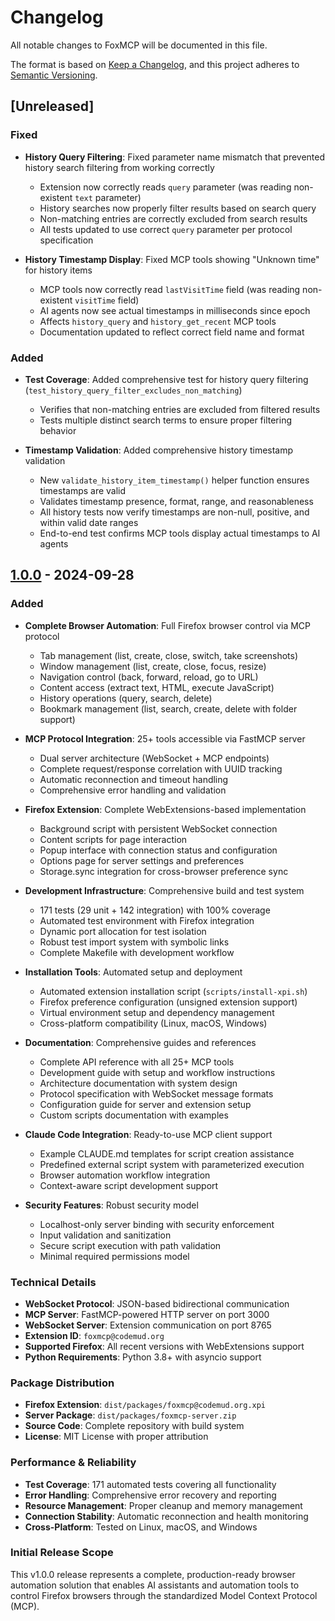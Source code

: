 # Changelog

All notable changes to FoxMCP will be documented in this file.

The format is based on [Keep a Changelog](https://keepachangelog.com/en/1.0.0/),
and this project adheres to [Semantic Versioning](https://semver.org/spec/v2.0.0.html).

## [Unreleased]

### Fixed
- **History Query Filtering**: Fixed parameter name mismatch that prevented history search filtering from working correctly
  - Extension now correctly reads `query` parameter (was reading non-existent `text` parameter)
  - History searches now properly filter results based on search query
  - Non-matching entries are correctly excluded from search results
  - All tests updated to use correct `query` parameter per protocol specification

- **History Timestamp Display**: Fixed MCP tools showing "Unknown time" for history items
  - MCP tools now correctly read `lastVisitTime` field (was reading non-existent `visitTime` field)
  - AI agents now see actual timestamps in milliseconds since epoch
  - Affects `history_query` and `history_get_recent` MCP tools
  - Documentation updated to reflect correct field name and format

### Added
- **Test Coverage**: Added comprehensive test for history query filtering (`test_history_query_filter_excludes_non_matching`)
  - Verifies that non-matching entries are excluded from filtered results
  - Tests multiple distinct search terms to ensure proper filtering behavior

- **Timestamp Validation**: Added comprehensive history timestamp validation
  - New `validate_history_item_timestamp()` helper function ensures timestamps are valid
  - Validates timestamp presence, format, range, and reasonableness
  - All history tests now verify timestamps are non-null, positive, and within valid date ranges
  - End-to-end test confirms MCP tools display actual timestamps to AI agents

## [1.0.0] - 2024-09-28

### Added
- **Complete Browser Automation**: Full Firefox browser control via MCP protocol
  - Tab management (list, create, close, switch, take screenshots)
  - Window management (list, create, close, focus, resize)
  - Navigation control (back, forward, reload, go to URL)
  - Content access (extract text, HTML, execute JavaScript)
  - History operations (query, search, delete)
  - Bookmark management (list, search, create, delete with folder support)

- **MCP Protocol Integration**: 25+ tools accessible via FastMCP server
  - Dual server architecture (WebSocket + MCP endpoints)
  - Complete request/response correlation with UUID tracking
  - Automatic reconnection and timeout handling
  - Comprehensive error handling and validation

- **Firefox Extension**: Complete WebExtensions-based implementation
  - Background script with persistent WebSocket connection
  - Content scripts for page interaction
  - Popup interface with connection status and configuration
  - Options page for server settings and preferences
  - Storage.sync integration for cross-browser preference sync

- **Development Infrastructure**: Comprehensive build and test system
  - 171 tests (29 unit + 142 integration) with 100% coverage
  - Automated test environment with Firefox integration
  - Dynamic port allocation for test isolation
  - Robust test import system with symbolic links
  - Complete Makefile with development workflow

- **Installation Tools**: Automated setup and deployment
  - Automated extension installation script (`scripts/install-xpi.sh`)
  - Firefox preference configuration (unsigned extension support)
  - Virtual environment setup and dependency management
  - Cross-platform compatibility (Linux, macOS, Windows)

- **Documentation**: Comprehensive guides and references
  - Complete API reference with all 25+ MCP tools
  - Development guide with setup and workflow instructions
  - Architecture documentation with system design
  - Protocol specification with WebSocket message formats
  - Configuration guide for server and extension setup
  - Custom scripts documentation with examples

- **Claude Code Integration**: Ready-to-use MCP client support
  - Example CLAUDE.md templates for script creation assistance
  - Predefined external script system with parameterized execution
  - Browser automation workflow integration
  - Context-aware script development support

- **Security Features**: Robust security model
  - Localhost-only server binding with security enforcement
  - Input validation and sanitization
  - Secure script execution with path validation
  - Minimal required permissions model

### Technical Details
- **WebSocket Protocol**: JSON-based bidirectional communication
- **MCP Server**: FastMCP-powered HTTP server on port 3000
- **WebSocket Server**: Extension communication on port 8765
- **Extension ID**: `foxmcp@codemud.org`
- **Supported Firefox**: All recent versions with WebExtensions support
- **Python Requirements**: Python 3.8+ with asyncio support

### Package Distribution
- **Firefox Extension**: `dist/packages/foxmcp@codemud.org.xpi`
- **Server Package**: `dist/packages/foxmcp-server.zip`
- **Source Code**: Complete repository with build system
- **License**: MIT License with proper attribution

### Performance & Reliability
- **Test Coverage**: 171 automated tests covering all functionality
- **Error Handling**: Comprehensive error recovery and reporting
- **Resource Management**: Proper cleanup and memory management
- **Connection Stability**: Automatic reconnection and health monitoring
- **Cross-Platform**: Tested on Linux, macOS, and Windows

### Initial Release Scope
This v1.0.0 release represents a complete, production-ready browser automation solution that enables AI assistants and automation tools to control Firefox browsers through the standardized Model Context Protocol (MCP).

[1.0.0]: https://github.com/foxmcp/foxmcp/releases/tag/v1.0.0